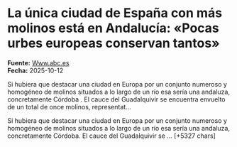 # La única ciudad de España con más molinos está en Andalucía: «Pocas urbes europeas conservan tantos»

**Fuente:** [Www.abc.es](https://www.abc.es/viajar/andalucia/unica-ciudad-espana-molinos-andalucia-pocas-urbes-20251012163253-nts.html)  
**Fecha:** 2025-10-12

Si hubiera que destacar una ciudad en Europa por un conjunto numeroso y homogéneo de molinos situados a lo largo de un río esa sería una andaluza, concretamente Córdoba . El cauce del Guadalquivir se encuentra envuelto de un total de once molinos, representat…

Si hubiera que destacar una ciudad en Europa por un conjunto numeroso y homogéneo de molinos situados a lo largo de un río esa sería una andaluza, concretamente Córdoba. El cauce del Guadalquivir se … [+5327 chars]
